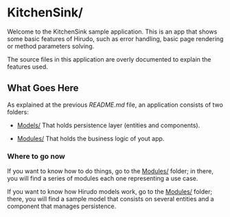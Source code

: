 KitchenSink/
===========

Welcome to the KitchenSink sample application. This is an app that shows some
basic features of Hirudo, such as error handling, basic page rendering or
method parameters solving.

The source files in this application are overly documented to explain the features
used.

What Goes Here
--------------

As explained at the previous *README.md* file, an application consists of two
folders: 

* [Models/](http://github.com/JeyDotC/Hirudo/tree/master/src/KitchenSink/Models) That holds persistence layer (entities and components).

* [Modules/](http://github.com/JeyDotC/Hirudo/tree/master/src/KitchenSink/Modules) That holds the business logic of yout app.

### Where to go now

If you want to know how to do things, go to the [Modules/](http://github.com/JeyDotC/Hirudo/tree/master/src/KitchenSink/Modules)
folder; in there, you will find a series of modules each one representing a use case.

If you want to know how Hirudo models work, go to the [Modules/](http://github.com/JeyDotC/Hirudo/tree/master/src/KitchenSink/Modules)
folder; there, you will find a sample model that consists on several entities and
a component that manages persistence.

